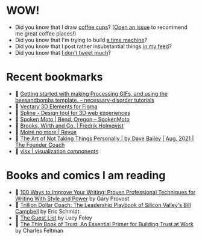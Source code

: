 # WOW!

- Did you know that I draw [coffee cups](https://papercups.mamuso.net/)? ([Open an issue](https://github.com/mamuso/papercups/issues) to recommend me great coffee places!)
- Did you know that I'm trying to build [a time machine](https://github.com/mamuso/fluxcapacitor)?
- Did you know that I post rather insubstantial things [in my feed](https://feed.mamuso.net/)?
- Did you know that [I don't tweet much](https://twitter.com/mamuso)?

# Recent bookmarks

- 👀 [Getting started with making Processing GIFs, and using the beesandbombs template. – necessary-disorder tutorials](https://necessarydisorder.wordpress.com/2018/07/02/getting-started-with-making-processing-gifs-and-using-the-beesandbombs-template/)
- 👀 [Vectary 3D Elements for Figma](https://www.vectary.com/figma/)
- 👀 [Spline - Design tool for 3D web experiences](https://spline.design/)
- 👀 [Spoken Moto | Bend, Oregon – SpokenMoto](https://spokenmoto.com/)
- 👀 [Brooks, Wirth and Go. | Fredrik Holmqvist](https://www.fredrikholmqvist.com/posts/brooks-wirth-go/)
- 👀 [Moiré no more | Revue](https://www.getrevue.co/profile/shift-happens/issues/moire-no-more-688319)
- 👀 [The Art of Not Taking Things Personally | by Dave Bailey | Aug, 2021 | The Founder Coach](https://medium.dave-bailey.com/the-art-of-not-taking-things-personally-b7a8395ce172)
- 👀 [visx | visualization components](https://airbnb.io/visx/)


# Books and comics I am reading

- 📘 [100 Ways to Improve Your Writing: Proven Professional Techniques for Writing With Style and Power](https://www.goodreads.com/book/show/43229424) by Gary Provost
- 📘 [Trillion Dollar Coach: The Leadership Playbook of Silicon Valley's Bill Campbell](https://www.goodreads.com/book/show/42764751) by Eric Schmidt
- 📘 [The Guest List](https://www.goodreads.com/book/show/52656911) by Lucy Foley
- 📘 [The Thin Book of Trust; An Essential Primer for Building Trust at Work](https://www.goodreads.com/book/show/8245275) by Charles Feltman


